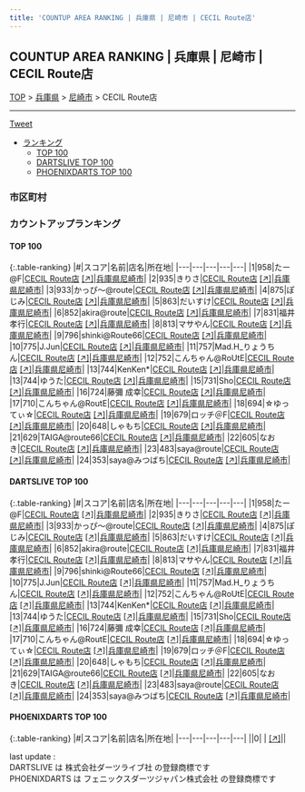 ```yaml
---
title: 'COUNTUP AREA RANKING | 兵庫県 | 尼崎市 | CECIL Route店'
---
```

## COUNTUP AREA RANKING | 兵庫県 | 尼崎市 | CECIL Route店

[TOP](/darts/rank/) > [兵庫県](/darts/rank/兵庫県/) > [尼崎市](/darts/rank/兵庫県/尼崎市/) > CECIL Route店

___

<a href="https://twitter.com/share?ref_src=twsrc%5Etfw" data-text="COUNTUP AREA RANKING | 兵庫県尼崎市CECIL Route店" class="twitter-share-button" data-hashtags="DARTSLIVE,PHOENIXDARTS,darts,ダーツ" data-show-count="false">Tweet</a>

* [ランキング](#カウントアップランキング)
    * [TOP 100](#top-100)
    * [DARTSLIVE TOP 100](#dartslive-top-100)
    * [PHOENIXDARTS TOP 100](#phoenixdarts-top-100)

### 市区町村

<ul>

</ul>

### カウントアップランキング

#### TOP 100



{:.table-ranking}
|#|スコア|名前|店名|所在地|
|---|---|---|---|---|
|1|958|<span class="rank-name-dl">たー@F</span>|<a href="/darts/rank/shops/bc479969fd58d5d1b21333aee1bd51e4.html">CECIL Route店</a> <a href="https://search.dartslive.com/jp/shop/bc479969fd58d5d1b21333aee1bd51e4">[↗]</a>|<a href="/darts/rank/兵庫県/尼崎市">兵庫県尼崎市</a>|
|2|935|<span class="rank-name-dl">きりさ</span>|<a href="/darts/rank/shops/bc479969fd58d5d1b21333aee1bd51e4.html">CECIL Route店</a> <a href="https://search.dartslive.com/jp/shop/bc479969fd58d5d1b21333aee1bd51e4">[↗]</a>|<a href="/darts/rank/兵庫県/尼崎市">兵庫県尼崎市</a>|
|3|933|<span class="rank-name-dl">かっぴ～@route</span>|<a href="/darts/rank/shops/bc479969fd58d5d1b21333aee1bd51e4.html">CECIL Route店</a> <a href="https://search.dartslive.com/jp/shop/bc479969fd58d5d1b21333aee1bd51e4">[↗]</a>|<a href="/darts/rank/兵庫県/尼崎市">兵庫県尼崎市</a>|
|4|875|<span class="rank-name-dl">ぽじみ</span>|<a href="/darts/rank/shops/bc479969fd58d5d1b21333aee1bd51e4.html">CECIL Route店</a> <a href="https://search.dartslive.com/jp/shop/bc479969fd58d5d1b21333aee1bd51e4">[↗]</a>|<a href="/darts/rank/兵庫県/尼崎市">兵庫県尼崎市</a>|
|5|863|<span class="rank-name-dl">だいすけ</span>|<a href="/darts/rank/shops/bc479969fd58d5d1b21333aee1bd51e4.html">CECIL Route店</a> <a href="https://search.dartslive.com/jp/shop/bc479969fd58d5d1b21333aee1bd51e4">[↗]</a>|<a href="/darts/rank/兵庫県/尼崎市">兵庫県尼崎市</a>|
|6|852|<span class="rank-name-dl">akira@route</span>|<a href="/darts/rank/shops/bc479969fd58d5d1b21333aee1bd51e4.html">CECIL Route店</a> <a href="https://search.dartslive.com/jp/shop/bc479969fd58d5d1b21333aee1bd51e4">[↗]</a>|<a href="/darts/rank/兵庫県/尼崎市">兵庫県尼崎市</a>|
|7|831|<span class="rank-name-dl">福井 孝行</span>|<a href="/darts/rank/shops/bc479969fd58d5d1b21333aee1bd51e4.html">CECIL Route店</a> <a href="https://search.dartslive.com/jp/shop/bc479969fd58d5d1b21333aee1bd51e4">[↗]</a>|<a href="/darts/rank/兵庫県/尼崎市">兵庫県尼崎市</a>|
|8|813|<span class="rank-name-dl">マサやん</span>|<a href="/darts/rank/shops/bc479969fd58d5d1b21333aee1bd51e4.html">CECIL Route店</a> <a href="https://search.dartslive.com/jp/shop/bc479969fd58d5d1b21333aee1bd51e4">[↗]</a>|<a href="/darts/rank/兵庫県/尼崎市">兵庫県尼崎市</a>|
|9|796|<span class="rank-name-dl">shinki@Route66</span>|<a href="/darts/rank/shops/bc479969fd58d5d1b21333aee1bd51e4.html">CECIL Route店</a> <a href="https://search.dartslive.com/jp/shop/bc479969fd58d5d1b21333aee1bd51e4">[↗]</a>|<a href="/darts/rank/兵庫県/尼崎市">兵庫県尼崎市</a>|
|10|775|<span class="rank-name-dl">J.Jun</span>|<a href="/darts/rank/shops/bc479969fd58d5d1b21333aee1bd51e4.html">CECIL Route店</a> <a href="https://search.dartslive.com/jp/shop/bc479969fd58d5d1b21333aee1bd51e4">[↗]</a>|<a href="/darts/rank/兵庫県/尼崎市">兵庫県尼崎市</a>|
|11|757|<span class="rank-name-dl">Mad.H_りょうちん</span>|<a href="/darts/rank/shops/bc479969fd58d5d1b21333aee1bd51e4.html">CECIL Route店</a> <a href="https://search.dartslive.com/jp/shop/bc479969fd58d5d1b21333aee1bd51e4">[↗]</a>|<a href="/darts/rank/兵庫県/尼崎市">兵庫県尼崎市</a>|
|12|752|<span class="rank-name-dl">こんちゃん@RoUtE</span>|<a href="/darts/rank/shops/bc479969fd58d5d1b21333aee1bd51e4.html">CECIL Route店</a> <a href="https://search.dartslive.com/jp/shop/bc479969fd58d5d1b21333aee1bd51e4">[↗]</a>|<a href="/darts/rank/兵庫県/尼崎市">兵庫県尼崎市</a>|
|13|744|<span class="rank-name-dl">KenKen*</span>|<a href="/darts/rank/shops/bc479969fd58d5d1b21333aee1bd51e4.html">CECIL Route店</a> <a href="https://search.dartslive.com/jp/shop/bc479969fd58d5d1b21333aee1bd51e4">[↗]</a>|<a href="/darts/rank/兵庫県/尼崎市">兵庫県尼崎市</a>|
|13|744|<span class="rank-name-dl">ゆうた</span>|<a href="/darts/rank/shops/bc479969fd58d5d1b21333aee1bd51e4.html">CECIL Route店</a> <a href="https://search.dartslive.com/jp/shop/bc479969fd58d5d1b21333aee1bd51e4">[↗]</a>|<a href="/darts/rank/兵庫県/尼崎市">兵庫県尼崎市</a>|
|15|731|<span class="rank-name-dl">Sho</span>|<a href="/darts/rank/shops/bc479969fd58d5d1b21333aee1bd51e4.html">CECIL Route店</a> <a href="https://search.dartslive.com/jp/shop/bc479969fd58d5d1b21333aee1bd51e4">[↗]</a>|<a href="/darts/rank/兵庫県/尼崎市">兵庫県尼崎市</a>|
|16|724|<span class="rank-name-dl">藤彌 成幸</span>|<a href="/darts/rank/shops/bc479969fd58d5d1b21333aee1bd51e4.html">CECIL Route店</a> <a href="https://search.dartslive.com/jp/shop/bc479969fd58d5d1b21333aee1bd51e4">[↗]</a>|<a href="/darts/rank/兵庫県/尼崎市">兵庫県尼崎市</a>|
|17|710|<span class="rank-name-dl">こんちゃん@RoutE</span>|<a href="/darts/rank/shops/bc479969fd58d5d1b21333aee1bd51e4.html">CECIL Route店</a> <a href="https://search.dartslive.com/jp/shop/bc479969fd58d5d1b21333aee1bd51e4">[↗]</a>|<a href="/darts/rank/兵庫県/尼崎市">兵庫県尼崎市</a>|
|18|694|<span class="rank-name-dl">☆ゆってぃ☆</span>|<a href="/darts/rank/shops/bc479969fd58d5d1b21333aee1bd51e4.html">CECIL Route店</a> <a href="https://search.dartslive.com/jp/shop/bc479969fd58d5d1b21333aee1bd51e4">[↗]</a>|<a href="/darts/rank/兵庫県/尼崎市">兵庫県尼崎市</a>|
|19|679|<span class="rank-name-dl">ロッチ＠F</span>|<a href="/darts/rank/shops/bc479969fd58d5d1b21333aee1bd51e4.html">CECIL Route店</a> <a href="https://search.dartslive.com/jp/shop/bc479969fd58d5d1b21333aee1bd51e4">[↗]</a>|<a href="/darts/rank/兵庫県/尼崎市">兵庫県尼崎市</a>|
|20|648|<span class="rank-name-dl">しゃもち</span>|<a href="/darts/rank/shops/bc479969fd58d5d1b21333aee1bd51e4.html">CECIL Route店</a> <a href="https://search.dartslive.com/jp/shop/bc479969fd58d5d1b21333aee1bd51e4">[↗]</a>|<a href="/darts/rank/兵庫県/尼崎市">兵庫県尼崎市</a>|
|21|629|<span class="rank-name-dl">TAIGA@route66</span>|<a href="/darts/rank/shops/bc479969fd58d5d1b21333aee1bd51e4.html">CECIL Route店</a> <a href="https://search.dartslive.com/jp/shop/bc479969fd58d5d1b21333aee1bd51e4">[↗]</a>|<a href="/darts/rank/兵庫県/尼崎市">兵庫県尼崎市</a>|
|22|605|<span class="rank-name-dl">なおき</span>|<a href="/darts/rank/shops/bc479969fd58d5d1b21333aee1bd51e4.html">CECIL Route店</a> <a href="https://search.dartslive.com/jp/shop/bc479969fd58d5d1b21333aee1bd51e4">[↗]</a>|<a href="/darts/rank/兵庫県/尼崎市">兵庫県尼崎市</a>|
|23|483|<span class="rank-name-dl">saya@route</span>|<a href="/darts/rank/shops/bc479969fd58d5d1b21333aee1bd51e4.html">CECIL Route店</a> <a href="https://search.dartslive.com/jp/shop/bc479969fd58d5d1b21333aee1bd51e4">[↗]</a>|<a href="/darts/rank/兵庫県/尼崎市">兵庫県尼崎市</a>|
|24|353|<span class="rank-name-dl">saya@みつばち</span>|<a href="/darts/rank/shops/bc479969fd58d5d1b21333aee1bd51e4.html">CECIL Route店</a> <a href="https://search.dartslive.com/jp/shop/bc479969fd58d5d1b21333aee1bd51e4">[↗]</a>|<a href="/darts/rank/兵庫県/尼崎市">兵庫県尼崎市</a>|


#### DARTSLIVE TOP 100



{:.table-ranking}
|#|スコア|名前|店名|所在地|
|---|---|---|---|---|
|1|958|<span class="rank-name-dl">たー@F</span>|<a href="/darts/rank/shops/bc479969fd58d5d1b21333aee1bd51e4.html">CECIL Route店</a> <a href="https://search.dartslive.com/jp/shop/bc479969fd58d5d1b21333aee1bd51e4">[↗]</a>|<a href="/darts/rank/兵庫県/尼崎市">兵庫県尼崎市</a>|
|2|935|<span class="rank-name-dl">きりさ</span>|<a href="/darts/rank/shops/bc479969fd58d5d1b21333aee1bd51e4.html">CECIL Route店</a> <a href="https://search.dartslive.com/jp/shop/bc479969fd58d5d1b21333aee1bd51e4">[↗]</a>|<a href="/darts/rank/兵庫県/尼崎市">兵庫県尼崎市</a>|
|3|933|<span class="rank-name-dl">かっぴ～@route</span>|<a href="/darts/rank/shops/bc479969fd58d5d1b21333aee1bd51e4.html">CECIL Route店</a> <a href="https://search.dartslive.com/jp/shop/bc479969fd58d5d1b21333aee1bd51e4">[↗]</a>|<a href="/darts/rank/兵庫県/尼崎市">兵庫県尼崎市</a>|
|4|875|<span class="rank-name-dl">ぽじみ</span>|<a href="/darts/rank/shops/bc479969fd58d5d1b21333aee1bd51e4.html">CECIL Route店</a> <a href="https://search.dartslive.com/jp/shop/bc479969fd58d5d1b21333aee1bd51e4">[↗]</a>|<a href="/darts/rank/兵庫県/尼崎市">兵庫県尼崎市</a>|
|5|863|<span class="rank-name-dl">だいすけ</span>|<a href="/darts/rank/shops/bc479969fd58d5d1b21333aee1bd51e4.html">CECIL Route店</a> <a href="https://search.dartslive.com/jp/shop/bc479969fd58d5d1b21333aee1bd51e4">[↗]</a>|<a href="/darts/rank/兵庫県/尼崎市">兵庫県尼崎市</a>|
|6|852|<span class="rank-name-dl">akira@route</span>|<a href="/darts/rank/shops/bc479969fd58d5d1b21333aee1bd51e4.html">CECIL Route店</a> <a href="https://search.dartslive.com/jp/shop/bc479969fd58d5d1b21333aee1bd51e4">[↗]</a>|<a href="/darts/rank/兵庫県/尼崎市">兵庫県尼崎市</a>|
|7|831|<span class="rank-name-dl">福井 孝行</span>|<a href="/darts/rank/shops/bc479969fd58d5d1b21333aee1bd51e4.html">CECIL Route店</a> <a href="https://search.dartslive.com/jp/shop/bc479969fd58d5d1b21333aee1bd51e4">[↗]</a>|<a href="/darts/rank/兵庫県/尼崎市">兵庫県尼崎市</a>|
|8|813|<span class="rank-name-dl">マサやん</span>|<a href="/darts/rank/shops/bc479969fd58d5d1b21333aee1bd51e4.html">CECIL Route店</a> <a href="https://search.dartslive.com/jp/shop/bc479969fd58d5d1b21333aee1bd51e4">[↗]</a>|<a href="/darts/rank/兵庫県/尼崎市">兵庫県尼崎市</a>|
|9|796|<span class="rank-name-dl">shinki@Route66</span>|<a href="/darts/rank/shops/bc479969fd58d5d1b21333aee1bd51e4.html">CECIL Route店</a> <a href="https://search.dartslive.com/jp/shop/bc479969fd58d5d1b21333aee1bd51e4">[↗]</a>|<a href="/darts/rank/兵庫県/尼崎市">兵庫県尼崎市</a>|
|10|775|<span class="rank-name-dl">J.Jun</span>|<a href="/darts/rank/shops/bc479969fd58d5d1b21333aee1bd51e4.html">CECIL Route店</a> <a href="https://search.dartslive.com/jp/shop/bc479969fd58d5d1b21333aee1bd51e4">[↗]</a>|<a href="/darts/rank/兵庫県/尼崎市">兵庫県尼崎市</a>|
|11|757|<span class="rank-name-dl">Mad.H_りょうちん</span>|<a href="/darts/rank/shops/bc479969fd58d5d1b21333aee1bd51e4.html">CECIL Route店</a> <a href="https://search.dartslive.com/jp/shop/bc479969fd58d5d1b21333aee1bd51e4">[↗]</a>|<a href="/darts/rank/兵庫県/尼崎市">兵庫県尼崎市</a>|
|12|752|<span class="rank-name-dl">こんちゃん@RoUtE</span>|<a href="/darts/rank/shops/bc479969fd58d5d1b21333aee1bd51e4.html">CECIL Route店</a> <a href="https://search.dartslive.com/jp/shop/bc479969fd58d5d1b21333aee1bd51e4">[↗]</a>|<a href="/darts/rank/兵庫県/尼崎市">兵庫県尼崎市</a>|
|13|744|<span class="rank-name-dl">KenKen*</span>|<a href="/darts/rank/shops/bc479969fd58d5d1b21333aee1bd51e4.html">CECIL Route店</a> <a href="https://search.dartslive.com/jp/shop/bc479969fd58d5d1b21333aee1bd51e4">[↗]</a>|<a href="/darts/rank/兵庫県/尼崎市">兵庫県尼崎市</a>|
|13|744|<span class="rank-name-dl">ゆうた</span>|<a href="/darts/rank/shops/bc479969fd58d5d1b21333aee1bd51e4.html">CECIL Route店</a> <a href="https://search.dartslive.com/jp/shop/bc479969fd58d5d1b21333aee1bd51e4">[↗]</a>|<a href="/darts/rank/兵庫県/尼崎市">兵庫県尼崎市</a>|
|15|731|<span class="rank-name-dl">Sho</span>|<a href="/darts/rank/shops/bc479969fd58d5d1b21333aee1bd51e4.html">CECIL Route店</a> <a href="https://search.dartslive.com/jp/shop/bc479969fd58d5d1b21333aee1bd51e4">[↗]</a>|<a href="/darts/rank/兵庫県/尼崎市">兵庫県尼崎市</a>|
|16|724|<span class="rank-name-dl">藤彌 成幸</span>|<a href="/darts/rank/shops/bc479969fd58d5d1b21333aee1bd51e4.html">CECIL Route店</a> <a href="https://search.dartslive.com/jp/shop/bc479969fd58d5d1b21333aee1bd51e4">[↗]</a>|<a href="/darts/rank/兵庫県/尼崎市">兵庫県尼崎市</a>|
|17|710|<span class="rank-name-dl">こんちゃん@RoutE</span>|<a href="/darts/rank/shops/bc479969fd58d5d1b21333aee1bd51e4.html">CECIL Route店</a> <a href="https://search.dartslive.com/jp/shop/bc479969fd58d5d1b21333aee1bd51e4">[↗]</a>|<a href="/darts/rank/兵庫県/尼崎市">兵庫県尼崎市</a>|
|18|694|<span class="rank-name-dl">☆ゆってぃ☆</span>|<a href="/darts/rank/shops/bc479969fd58d5d1b21333aee1bd51e4.html">CECIL Route店</a> <a href="https://search.dartslive.com/jp/shop/bc479969fd58d5d1b21333aee1bd51e4">[↗]</a>|<a href="/darts/rank/兵庫県/尼崎市">兵庫県尼崎市</a>|
|19|679|<span class="rank-name-dl">ロッチ＠F</span>|<a href="/darts/rank/shops/bc479969fd58d5d1b21333aee1bd51e4.html">CECIL Route店</a> <a href="https://search.dartslive.com/jp/shop/bc479969fd58d5d1b21333aee1bd51e4">[↗]</a>|<a href="/darts/rank/兵庫県/尼崎市">兵庫県尼崎市</a>|
|20|648|<span class="rank-name-dl">しゃもち</span>|<a href="/darts/rank/shops/bc479969fd58d5d1b21333aee1bd51e4.html">CECIL Route店</a> <a href="https://search.dartslive.com/jp/shop/bc479969fd58d5d1b21333aee1bd51e4">[↗]</a>|<a href="/darts/rank/兵庫県/尼崎市">兵庫県尼崎市</a>|
|21|629|<span class="rank-name-dl">TAIGA@route66</span>|<a href="/darts/rank/shops/bc479969fd58d5d1b21333aee1bd51e4.html">CECIL Route店</a> <a href="https://search.dartslive.com/jp/shop/bc479969fd58d5d1b21333aee1bd51e4">[↗]</a>|<a href="/darts/rank/兵庫県/尼崎市">兵庫県尼崎市</a>|
|22|605|<span class="rank-name-dl">なおき</span>|<a href="/darts/rank/shops/bc479969fd58d5d1b21333aee1bd51e4.html">CECIL Route店</a> <a href="https://search.dartslive.com/jp/shop/bc479969fd58d5d1b21333aee1bd51e4">[↗]</a>|<a href="/darts/rank/兵庫県/尼崎市">兵庫県尼崎市</a>|
|23|483|<span class="rank-name-dl">saya@route</span>|<a href="/darts/rank/shops/bc479969fd58d5d1b21333aee1bd51e4.html">CECIL Route店</a> <a href="https://search.dartslive.com/jp/shop/bc479969fd58d5d1b21333aee1bd51e4">[↗]</a>|<a href="/darts/rank/兵庫県/尼崎市">兵庫県尼崎市</a>|
|24|353|<span class="rank-name-dl">saya@みつばち</span>|<a href="/darts/rank/shops/bc479969fd58d5d1b21333aee1bd51e4.html">CECIL Route店</a> <a href="https://search.dartslive.com/jp/shop/bc479969fd58d5d1b21333aee1bd51e4">[↗]</a>|<a href="/darts/rank/兵庫県/尼崎市">兵庫県尼崎市</a>|


#### PHOENIXDARTS TOP 100



{:.table-ranking}
|#|スコア|名前|店名|所在地|
|---|---|---|---|---|
||0|<span class="rank-name-dl"> </span>|<a href="/darts/rank/shops/.html"></a> <a href="">[↗]</a>|<a href="/darts/rank//"></a>|


<div class="footer border-top border-gray-light mt-5 pt-3 text-right text-gray">
    last update : <span style="font-weight: italic" id="foot_last_modified"></span><br />
    DARTSLIVE は 株式会社ダーツライブ社 の登録商標です<br />
    PHOENIXDARTS は フェニックスダーツジャパン株式会社 の登録商標です<br />
</div>

<script src="https://cdnjs.cloudflare.com/ajax/libs/jquery.tablesorter/2.31.3/js/jquery.tablesorter.min.js" integrity="sha512-qzgd5cYSZcosqpzpn7zF2ZId8f/8CHmFKZ8j7mU4OUXTNRd5g+ZHBPsgKEwoqxCtdQvExE5LprwwPAgoicguNg==" crossorigin="anonymous" referrerpolicy="no-referrer"></script>
<link rel="stylesheet" href="https://cdnjs.cloudflare.com/ajax/libs/jquery.tablesorter/2.31.3/css/theme.default.min.css" integrity="sha512-wghhOJkjQX0Lh3NSWvNKeZ0ZpNn+SPVXX1Qyc9OCaogADktxrBiBdKGDoqVUOyhStvMBmJQ8ZdMHiR3wuEq8+w==" crossorigin="anonymous" referrerpolicy="no-referrer" />
<script>
$(function() {
    $(".table-ranking").tablesorter({sortList:[[0, 0]]});
    $("#foot_last_modified").text(formatDate(new Date(document.lastModified), 'yyyy-MM-dd HH:mm:ss'));
});
</script>

<script async src="https://platform.twitter.com/widgets.js" charset="utf-8"></script>